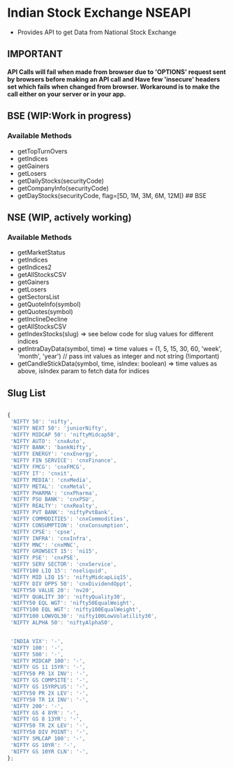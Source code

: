 # Indian Stock Exchange NSEAPI
 - Provides API to get Data from National Stock Exchange

## IMPORTANT

#### API Calls will fail when made from browser due to 'OPTIONS' request sent by browsers before making an API call and Have few 'insecure' headers set which fails when changed from browser. Workaround is to make the call either on your server or in your app. 



 ## BSE (WIP:Work in progress)
 
 ### Available Methods
 
 - getTopTurnOvers
 - getIndices
 - getGainers
 - getLosers
 - getDailyStocks(securityCode)
 - getCompanyInfo(securityCode)
 - getDayStocks(securityCode, flag=[5D, 1M, 3M, 6M, 12M]) ## BSE
 
 ## NSE (WIP, actively working)
 
 ### Available Methods
   
 - getMarketStatus
 - getIndices
 - getIndices2
 - getAllStocksCSV
 - getGainers
 - getLosers
 - getSectorsList
 - getQuoteInfo(symbol)
 - getQuotes(symbol)
 - getInclineDecline
 - getAllStocksCSV
 - getIndexStocks(slug) => see below code for slug values for different indices
 - getIntraDayData(symbol, time) => time values = (1, 5, 15, 30, 60, 'week', 'month', 'year') // pass int values as integer and not string (!important)
 - getCandleStickData(symbol, time, isIndex: boolean) => time values as above, isIndex param to fetch data for indices



## Slug List
 ```javascript

 {
  'NIFTY 50': 'nifty',
  'NIFTY NEXT 50': 'juniorNifty',
  'NIFTY MIDCAP 50': 'niftyMidcap50',
  'NIFTY AUTO': 'cnxAuto',
  'NIFTY BANK': 'bankNifty',
  'NIFTY ENERGY': 'cnxEnergy',
  'NIFTY FIN SERVICE': 'cnxFinance',
  'NIFTY FMCG': 'cnxFMCG',
  'NIFTY IT': 'cnxit',
  'NIFTY MEDIA': 'cnxMedia',
  'NIFTY METAL': 'cnxMetal',
  'NIFTY PHARMA': 'cnxPharma',
  'NIFTY PSU BANK': 'cnxPSU',
  'NIFTY REALTY': 'cnxRealty',
  'NIFTY PVT BANK': 'niftyPvtBank',
  'NIFTY COMMODITIES': 'cnxCommodities',
  'NIFTY CONSUMPTION': 'cnxConsumption',
  'NIFTY CPSE': 'cpse',
  'NIFTY INFRA': 'cnxInfra',
  'NIFTY MNC': 'cnxMNC',
  'NIFTY GROWSECT 15': 'ni15',
  'NIFTY PSE': 'cnxPSE',
  'NIFTY SERV SECTOR': 'cnxService',
  'NIFTY100 LIQ 15': 'nseliquid',
  'NIFTY MID LIQ 15': 'niftyMidcapLiq15',
  'NIFTY DIV OPPS 50': 'cnxDividendOppt',
  'NIFTY50 VALUE 20': 'nv20',
  'NIFTY QUALITY 30': 'niftyQuality30',
  'NIFTY50 EQL WGT': 'nifty50EqualWeight',
  'NIFTY100 EQL WGT': 'nifty100EqualWeight',
  'NIFTY100 LOWVOL30': 'nifty100LowVolatility30',
  'NIFTY ALPHA 50': 'niftyAlpha50',


  'INDIA VIX': '-',
  'NIFTY 100': '-',
  'NIFTY 500': '-',
  'NIFTY MIDCAP 100': '-',
  'NIFTY GS 11 15YR': '-',
  'NIFTY50 PR 1X INV': '-',
  'NIFTY GS COMPSITE': '-',
  'NIFTY GS 15YRPLUS': '-',
  'NIFTY50 PR 2X LEV': '-',
  'NIFTY50 TR 1X INV': '-',
  'NIFTY 200': '-',
  'NIFTY GS 4 8YR': '-',
  'NIFTY GS 8 13YR': '-',
  'NIFTY50 TR 2X LEV': '-',
  'NIFTY50 DIV POINT': '-',
  'NIFTY SMLCAP 100': '-',
  'NIFTY GS 10YR': '-',
  'NIFTY GS 10YR CLN': '-',
};

```